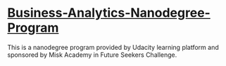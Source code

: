 # [Business-Analytics-Nanodegree-Program](https://www.udacity.com/course/business-analytics-nanodegree--nd098)
This is a nanodegree program provided by Udacity learning platform and sponsored by Misk Academy in Future Seekers Challenge. 

